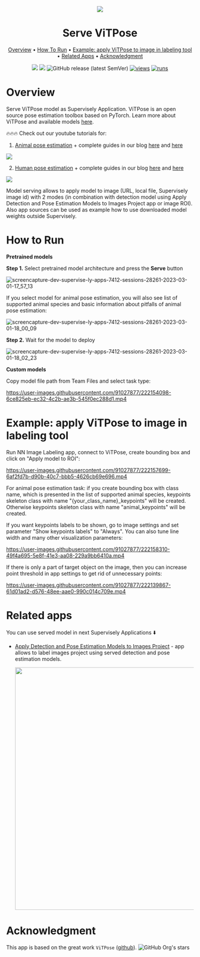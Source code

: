
<div align="center" markdown>
<img src="https://user-images.githubusercontent.com/97401023/220314920-2c2892eb-c11b-4fea-a17e-898a09fcfbed.png"/>
  
# Serve ViTPose
  
<p align="center">
  <a href="#Overview">Overview</a> •
  <a href="#How-To-Run">How To Run</a> •
  <a href="#example-apply-vitpose-to-image-in-labeling-tool">Example: apply ViTPose to image in labeling tool</a> •
  <a href="#Related-apps">Related Apps</a> •
  <a href="#Acknowledgment">Acknowledgment</a>
</p>
  
[![](https://img.shields.io/badge/supervisely-ecosystem-brightgreen)](https://ecosystem.supervise.ly/apps/supervisely-ecosystem/vitpose/serve)
[![](https://img.shields.io/badge/slack-chat-green.svg?logo=slack)](https://supervise.ly/slack)
![GitHub release (latest SemVer)](https://img.shields.io/github/v/release/supervisely-ecosystem/vitpose)
[![views](https://app.supervise.ly/img/badges/views/supervisely-ecosystem/vitpose/serve.png)](https://supervise.ly)
[![runs](https://app.supervise.ly/img/badges/runs/supervisely-ecosystem/vitpose/serve.png)](https://supervise.ly)

</div>

# Overview

Serve ViTPose model as Supervisely Application. ViTPose is an open source pose estimation toolbox based on PyTorch. Learn more about ViTPose and available models [here](https://github.com/ViTAE-Transformer/ViTPose).

🔥🔥🔥 Check out our youtube tutorials for:

1. [Animal pose estimation](https://youtu.be/piryWAGuyZk?si=siUCzXs3vUuFzEhS) + complete guides in our blog [here](https://supervisely.com/blog/vitpose-state-of-the-art-pose-estimation-model-in-supervisely/) and [here](https://supervisely.com/blog/animal-pose-estimation/)

<a data-key="sly-embeded-video-link" href="https://youtu.be/piryWAGuyZk?si=oHp6u0RT0o29qnd_" data-video-code="piryWAGuyZk?si=oHp6u0RT0o29qnd_">
  <picture>
    <img src="https://github.com/supervisely-ecosystem/vitpose/assets/106374579/8cba3db7-28ab-42a1-b2e1-6c78c1807896">
  <picture>
</a>

2. [Human pose estimation](https://youtu.be/CQBN5e-t_GE?si=HOX86AmlPTha-yRz) + complete guides in our blog [here](https://supervisely.com/blog/vitpose-state-of-the-art-pose-estimation-model-in-supervisely/) and [here](https://supervisely.com/blog/human-pose-estimation/)

<a data-key="sly-embeded-video-link" href="https://youtu.be/CQBN5e-t_GE?si=HOX86AmlPTha-yRz" data-video-code="CQBN5e-t_GE?si=HOX86AmlPTha-yRz">
  <picture>
    <img src="https://github.com/supervisely-ecosystem/vitpose/assets/106374579/7e0e194e-4eb8-4047-826c-044c23f655a6">
  <picture>
</a>

Model serving allows to apply model to image (URL, local file, Supervisely image id) with 2 modes (in combination with detection model using Apply Detection and Pose Estimation Models to Images Project app or image ROI). Also app sources can be used as example how to use downloaded model weights outside Supervisely.

# How to Run

**Pretrained models**

**Step 1.** Select pretrained model architecture and press the **Serve** button

![screencapture-dev-supervise-ly-apps-7412-sessions-28261-2023-03-01-17_57_13](https://user-images.githubusercontent.com/91027877/222177351-2047f406-f6e3-4ba4-a395-73f2b3c5fcd9.png)

If you select model for animal pose estimation, you will also see list of supported animal species and basic information about pitfalls of animal pose estimation:

![screencapture-dev-supervise-ly-apps-7412-sessions-28261-2023-03-01-18_00_09](https://user-images.githubusercontent.com/91027877/222177825-bc0da3cf-7c06-447a-bf81-e627f94614eb.png)

**Step 2.** Wait for the model to deploy

![screencapture-dev-supervise-ly-apps-7412-sessions-28261-2023-03-01-18_02_23](https://user-images.githubusercontent.com/91027877/222178391-c32985b6-74a0-46dc-a671-dc95c9532c34.png)

**Custom models**

Copy model file path from Team Files and select task type:

https://user-images.githubusercontent.com/91027877/222154098-6ce825eb-ec32-4c2b-ae3b-545f0ec288d1.mp4

# Example: apply ViTPose to image in labeling tool

Run NN Image Labeling app, connect to ViTPose, create bounding box and click on "Apply model to ROI":

https://user-images.githubusercontent.com/91027877/222157699-6af2fd7b-d90b-40c7-bbb5-4626cb69e696.mp4

For animal pose estimation task: if you create bounding box with class name, which is presented in the list of supported animal species, keypoints skeleton class with name "{your_class_name}_keypoints" will be created. Otherwise keypoints skeleton class with name "animal_keypoints" will be created.

If you want keypoints labels to be shown, go to image settings and set parameter "Show keypoints labels" to "Always". You can also tune line width and many other visualization parameters:

https://user-images.githubusercontent.com/91027877/222158310-49f4a695-5e8f-41e3-aa08-229a9bb6410a.mp4

If there is only a part of target object on the image, then you can increase point threshold in app settings to get rid of unnecessary points:

https://user-images.githubusercontent.com/91027877/222139867-61d01ad2-d576-48ee-aae0-990c014c709e.mp4

# Related apps

You can use served model in next Supervisely Applications ⬇️

- [Apply Detection and Pose Estimation Models to Images Project](https://ecosystem.supervise.ly/apps/apply-det-and-pose-estim-models-to-project) - app allows to label images project using served  detection and pose estimation models.
   
    <img data-key="sly-module-link" data-module-slug="supervisely-ecosystem/apply-det-and-pose-estim-models-to-project" src=https://user-images.githubusercontent.com/91027877/222169346-6c813d3a-6216-44da-bff1-98654943398b.png width="650px"/>
    
# Acknowledgment

This app is based on the great work `ViTPose` ([github](https://github.com/ViTAE-Transformer/ViTPose)). ![GitHub Org's stars](https://img.shields.io/github/stars/ViTAE-Transformer/ViTPose?style=social)
